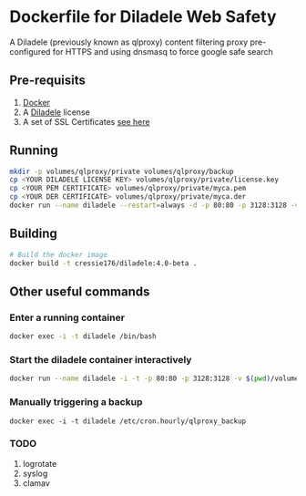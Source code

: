 # Dockerfile for Diladele Web Safety

A Diladele (previously known as qlproxy) content filtering proxy pre-configured for HTTPS and using dnsmasq to force google safe search

## Pre-requisits
1. [Docker](http://docker.io)
2. A [Diladele](http://diladele.com) license
3. A set of SSL Certificates [see here](http://docs.diladele.com/administrator_guide_4_0/system_configuration/https_filtering/generate_certificates.html)

## Running
```bash
mkdir -p volumes/qlproxy/private volumes/qlproxy/backup
cp <YOUR DILADELE LICENSE KEY> volumes/qlproxy/private/license.key
cp <YOUR PEM CERTIFICATE> volumes/qlproxy/private/myca.pem
cp <YOUR DER CERTIFICATE> volumes/qlproxy/private/myca.der
docker run --name diladele --restart=always -d -p 80:80 -p 3128:3128 -v $(pwd)/volumes/qlproxy:/mnt/qlproxy -e TIME_ZONE='Europe/London' cressie176/diladele:4.0-beta
```

## Building
```bash
# Build the docker image
docker build -t cressie176/diladele:4.0-beta .
```
## Other useful commands
### Enter a running container
```bash
docker exec -i -t diladele /bin/bash
```
### Start the diladele container interactively
```bash
docker run --name diladele -i -t -p 80:80 -p 3128:3128 -v $(pwd)/volumes/qlproxy:/mnt/qlproxy  -e TIME_ZONE='Europe/London' cressie176/diladele:4.0-beta
```
### Manually triggering a backup
```base
docker exec -i -t diladele /etc/cron.hourly/qlproxy_backup
```

### TODO
1. logrotate
2. syslog
3. clamav
